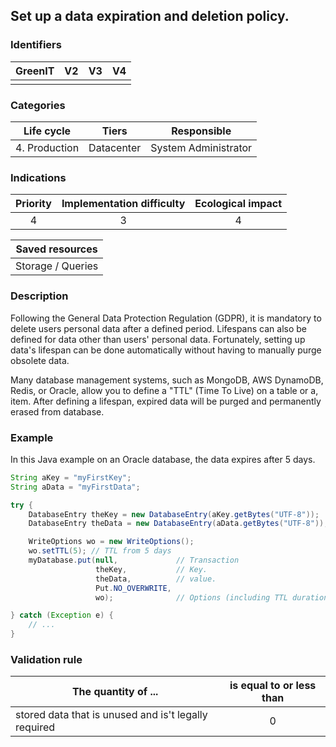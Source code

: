 ## Set up a data expiration and deletion policy.


### Identifiers

| GreenIT | V2  | V3  |  V4  |
|:-------:|:---:|:---:|:----:|
|         |     |     |      |

### Categories

|  Life cycle   |   Tiers    |     Responsible      |
|:-------------:|:----------:|:--------------------:|
| 4. Production | Datacenter | System Administrator |

### Indications

|      Priority      | Implementation difficulty  | Ecological impact |
|:------------------:|:--------------------------:|:-----------------:|
|         4          |             3              |         4         |

|     Saved resources      |
|:------------------------:|
|    Storage / Queries     |

### Description

Following the General Data Protection Regulation (GDPR), it is mandatory to delete users personal data after a defined period. 
Lifespans can also be defined for data other than users' personal data. 
Fortunately, setting up data's lifespan can be done automatically without having to manually purge obsolete data.

Many database management systems, such as MongoDB, AWS DynamoDB, Redis, or Oracle, allow you to define a "TTL" (Time To Live) on a table or a, item. After defining a lifespan, expired data will be purged and permanently erased from database.

### Example
In this Java example on an Oracle database, the data expires after 5 days.
```java
String aKey = "myFirstKey";
String aData = "myFirstData";

try {
    DatabaseEntry theKey = new DatabaseEntry(aKey.getBytes("UTF-8"));
    DatabaseEntry theData = new DatabaseEntry(aData.getBytes("UTF-8"));

    WriteOptions wo = new WriteOptions();
    wo.setTTL(5); // TTL from 5 days
    myDatabase.put(null,             // Transaction 
                   theKey,           // Key.
                   theData,          // value.
                   Put.NO_OVERWRITE, 
                   wo);              // Options (including TTL duration).

} catch (Exception e) {
    // ...
} 
```

### Validation rule

| The quantity of ...                                  | is equal to or less than |  
|------------------------------------------------------|:------------------------:|
| stored data that is unused and is't legally required |             0            |
